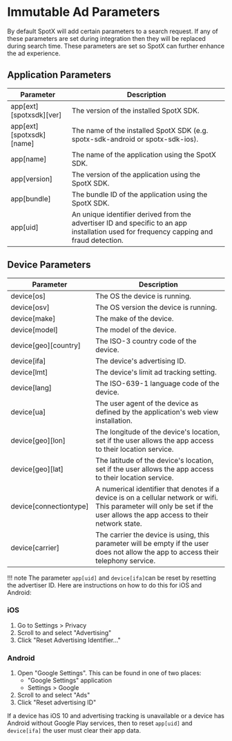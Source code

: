 # Immutable Ad Parameters
By default SpotX will add certain parameters to a search request. If any of these parameters are set during integration then they will be replaced during search time.  These parameters are set so SpotX can further enhance the ad experience.

## Application Parameters
| Parameter | Description |
| --- | --- |
|app[ext][spotxsdk][ver]|The version of the installed SpotX SDK.|
|app[ext][spotxsdk][name]|The name of the installed SpotX SDK (e.g. spotx-sdk-android or spotx-sdk-ios).|
|app[name]|The name of the application using the SpotX SDK.|
|app[version]|The version of the application using the SpotX SDK.|
|app[bundle]|The bundle ID of the application using the SpotX SDK.|
|app[uid]|An unique identifier derived from the advertiser ID and specific to an app installation used for frequency capping and fraud detection.|

## Device Parameters
| Parameter | Description |
| --- | --- |
|device[os]|The OS the device is running.|
|device[osv]|The OS version the device is running.|
|device[make]|The make of the device.|
|device[model]|The model of the device.|
|device[geo][country]|The ISO-3 country code of the device.|
|device[ifa]|The device's advertising ID.|
|device[lmt]|The device's limit ad tracking setting.|
|device[lang]|The ISO-639-1 language code of the device.|
|device[ua]|The user agent of the device as defined by the application's web view installation.|
|device[geo][lon]|The longitude of the device's location, set if the user allows the app access to their location service.|
|device[geo][lat]|The latitude of the device's location, set if the user allows the app access to their location service.|
|device[connectiontype]| A numerical identifier that denotes if a device is on a cellular network or wifi. This parameter will only be set if the user allows the app access to their network state.|
|device[carrier]|The carrier the device is using, this parameter will be empty if the user does not allow the app to access their telephony service.|

!!! note
The parameter `app[uid]` and `device[ifa]`can be reset by resetting the advertiser ID. Here are instructions on how to do this for iOS and Android:

### iOS
1. Go to Settings > Privacy
2. Scroll to and select "Advertising"
3. Click "Reset Advertising Identifier..."

### Android
1. Open "Google Settings". This can be found in one of two places:
    * "Google Settings" application
    * Settings > Google
2. Scroll to and select "Ads"
3. Click "Reset advertising ID"

If a device has iOS 10 and advertising tracking is unavailable or a device has Android without Google Play services, then to reset `app[uid]` and `device[ifa]` the user must clear their app data.